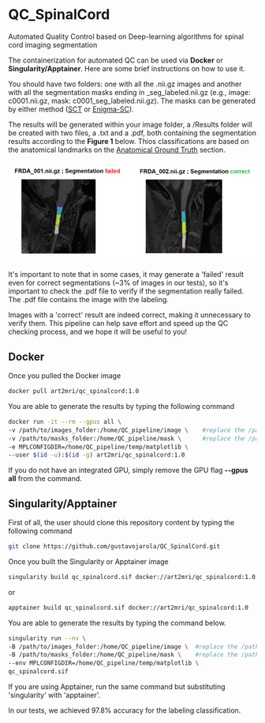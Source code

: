 # QC_SpinalCord
Automated Quality Control based on Deep-learning algorithms for spinal cord imaging segmentation  

The containerization for automated QC can be used via **Docker** or **Singularity/Apptainer**. Here are some brief instructions on how to use it.  

You should have two folders: one with all the .nii.gz images and another with all the segmentation masks ending in _seg_labeled.nii.gz (e.g., image: c0001.nii.gz, mask: c0001_seg_labeled.nii.gz). The masks can be generated by either method ([SCT](https://spinalcordtoolbox.com/) or [Enigma-SC](https://github.com/art2mri-user/Enigma-SC)).   

The results will be generated within your image folder, a /Results folder will be created with two files, a .txt and a .pdf, both containing the segmentation results according to the **Figure 1** below. Thios classifications are based on the anatomical landmarks on the [Anatomical Ground Truth](/Installation%20Instructions.md) section.   

!["pdf-results"](img/pdf-results.png)  

It's important to note that in some cases, it may generate a 'failed' result even for correct segmentations (~3% of images in our tests), so it's important to check the .pdf file to verify if the segmentation really failed. The .pdf file contains the image with the labeling.

Images with a 'correct' result are indeed correct, making it unnecessary to verify them. This pipeline can help save effort and speed up the QC checking process, and we hope it will be useful to you!

## Docker
Once you pulled the Docker image    

```bash
docker pull art2mri/qc_spinalcord:1.0
```

You are able to generate the results by typing the following command  

```bash
docker run -it --rm --gpus all \
-v /path/to/images_folder:/home/QC_pipeline/image \    #replace the /path/to/images_folder by the real path of your images folder
-v /path/to/masks_folder:/home/QC_pipeline/mask \      #replace the /path/to/masks_folder by the real path of your masks folder
-e MPLCONFIGDIR=/home/QC_pipeline/temp/matplotlib \    
--user $(id -u):$(id -g) art2mri/qc_spinalcord:1.0
```  

If you do not have an integrated GPU, simply remove the GPU flag **--gpus all** from the command.  

## Singularity/Apptainer  

First of all, the user should clone this repository content by typing the following command  

```bash
git clone https://github.com/gustavojarola/QC_SpinalCord.git
```  

Once you built the Singularity or Apptainer image  

```bash
singularity build qc_spinalcord.sif docker://art2mri/qc_spinalcord:1.0
```  

or 

```bash
apptainer build qc_spinalcord.sif docker://art2mri/qc_spinalcord:1.0
```  

You are able to generate the results by typing the command below.

```bash
singularity run --nv \
-B /path/to/images_folder:/home/QC_pipeline/image \  #replace the /path/to/images_folder by the real path of your images folder
-B /path/to/masks_folder:/home/QC_pipeline/mask \    #replace the /path/to/masks_folder by the real path of your masks folder
--env MPLCONFIGDIR=/home/QC_pipeline/temp/matplotlib \
qc_spinalcord.sif
```  

If you are using Apptainer, run the same command but substituting 'singularity' with 'apptainer'.  

In our tests, we achieved 97.8% accuracy for the labeling classification.  
